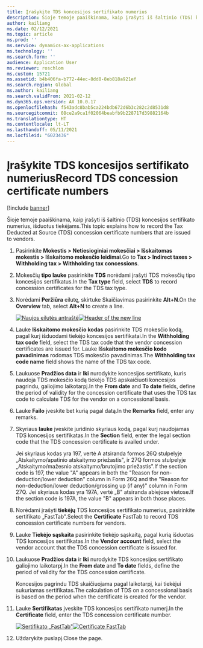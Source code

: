 ```yaml
---
title: Įrašykite TDS koncesijos sertifikato numerius
description: Šioje temoje paaiškinama, kaip įrašyti iš šaltinio (TDS) koncesijos sertifikato numerius, išduotus tiekėjams.
author: kailiang
ms.date: 02/12/2021
ms.topic: article
ms.prod: ''
ms.service: dynamics-ax-applications
ms.technology: ''
ms.search.form: ''
audience: Application User
ms.reviewer: roschlom
ms.custom: 15721
ms.assetid: b4b406fa-b772-44ec-8dd8-8eb818a921ef
ms.search.region: Global
ms.author: kailiang
ms.search.validFrom: 2021-02-12
ms.dyn365.ops.version: AX 10.0.17
ms.openlocfilehash: f543adc8bab5ca224bdb672d6b3c282c2d8531d8
ms.sourcegitcommit: 08ce2a9ca1f02064beabfb9b228717d39882164b
ms.translationtype: HT
ms.contentlocale: lt-LT
ms.lasthandoff: 05/11/2021
ms.locfileid: "6023436"
---
```

# <a name="record-tds-concession-certificate-numbers"></a><span data-ttu-id="a70ee-103">Įrašykite TDS koncesijos sertifikato numerius</span><span class="sxs-lookup"><span data-stu-id="a70ee-103">Record TDS concession certificate numbers</span></span>

[!include [banner](../includes/banner.md)]

<span data-ttu-id="a70ee-104">Šioje temoje paaiškinama, kaip įrašyti iš šaltinio (TDS) koncesijos sertifikato numerius, išduotus tiekėjams.</span><span class="sxs-lookup"><span data-stu-id="a70ee-104">This topic explains how to record the Tax Deducted at Source (TDS) concession certificate numbers that are issued to vendors.</span></span>

1. <span data-ttu-id="a70ee-105">Pasirinkite **Mokestis \> Netiesioginiai mokesčiai \> Išskaitomas mokestis \> Išskaitomo mokesčio leidimai**.</span><span class="sxs-lookup"><span data-stu-id="a70ee-105">Go to **Tax \> Indirect taxes \> Withholding tax \> Withholding tax concessions**.</span></span>
2. <span data-ttu-id="a70ee-106">Mokesčių **tipo lauke** pasirinkite **TDS** norėdami įrašyti TDS mokesčių tipo koncesijos sertifikatus.</span><span class="sxs-lookup"><span data-stu-id="a70ee-106">In the **Tax type** field, select **TDS** to record concession certificates for the TDS tax type.</span></span>
3. <span data-ttu-id="a70ee-107">Norėdami **Peržiūra** eilutę, skirtuke Skaičiavimas pasirinkite **Alt+N**.</span><span class="sxs-lookup"><span data-stu-id="a70ee-107">On the **Overview** tab, select **Alt+N** to create a line.</span></span>

    <span data-ttu-id="a70ee-108">[![Naujos eilutės antraštė](./media/apac-ind-TDS-34.png)](./media/apac-ind-TDS-34.png)</span><span class="sxs-lookup"><span data-stu-id="a70ee-108">[![Header of the new line](./media/apac-ind-TDS-34.png)](./media/apac-ind-TDS-34.png)</span></span>

4. <span data-ttu-id="a70ee-109">Lauke **Išskaitomo mokesčio kodas** pasirinkite TDS mokesčio kodą, pagal kurį išduodami tiekėjo koncesijos sertifikatai.</span><span class="sxs-lookup"><span data-stu-id="a70ee-109">In the **Withholding tax code** field, select the TDS tax code that the vendor concession certificates are issued for.</span></span> <span data-ttu-id="a70ee-110">Lauke **Išskaitomo mokesčio kodo pavadinimas** rodomas TDS mokesčio pavadinimas.</span><span class="sxs-lookup"><span data-stu-id="a70ee-110">The **Withholding tax code name** field shows the name of the TDS tax code.</span></span>
5. <span data-ttu-id="a70ee-111">Laukuose **Pradžios data** ir **Iki** nurodykite koncesijos sertifikato, kuris naudoja TDS mokesčio kodą tiekėjo TDS apskaičiuoti koncesijos pagrindu, galiojimo laikotarpį.</span><span class="sxs-lookup"><span data-stu-id="a70ee-111">In the **From date** and **To date** fields, define the period of validity for the concession certificate that uses the TDS tax code to calculate TDS for the vendor on a concessional basis.</span></span>
6. <span data-ttu-id="a70ee-112">Lauke **Failo** įveskite bet kurią pagal datą.</span><span class="sxs-lookup"><span data-stu-id="a70ee-112">In the **Remarks** field, enter any remarks.</span></span>
7. <span data-ttu-id="a70ee-113">Skyriaus **lauke** įveskite juridinio skyriaus kodą, pagal kurį naudojamas TDS koncesijos sertifikatas.</span><span class="sxs-lookup"><span data-stu-id="a70ee-113">In the **Section** field, enter the legal section code that the TDS concession certificate is availed under.</span></span>

    <span data-ttu-id="a70ee-114">Jei skyriaus kodas yra 197, vertė A atsiranda formos 26Q stulpelyje „Atskaitymo/apatinio atskaitymo priežastis", ir 27Q formos stulpelyje „Atskaitymo/mažesnio atskaitymo/brutojimo priežastis".</span><span class="sxs-lookup"><span data-stu-id="a70ee-114">If the section code is 197, the value "A" appears in both the "Reason for non-deduction/lower deduction" column in Form 26Q and the "Reason for non-deduction/lower deduction/grossing up (if any)" column in Form 27Q.</span></span> <span data-ttu-id="a70ee-115">Jei skyriaus kodas yra 197A, vertė „B" atsiranda abiejose vietose.</span><span class="sxs-lookup"><span data-stu-id="a70ee-115">If the section code is 197A, the value "B" appears in both those places.</span></span>

8. <span data-ttu-id="a70ee-116">Norėdami įrašyti **tiekėjų** TDS koncesijos sertifikato numerius, pasirinkite sertifikato „FastTab".</span><span class="sxs-lookup"><span data-stu-id="a70ee-116">Select the **Certificate** FastTab to record TDS concession certificate numbers for vendors.</span></span>
9. <span data-ttu-id="a70ee-117">Lauke **Tiekėjo sąskaita** pasirinkite tiekėjo sąskaitą, pagal kurią išduotas TDS koncesijos sertifikatas.</span><span class="sxs-lookup"><span data-stu-id="a70ee-117">In the **Vendor account** field, select the vendor account that the TDS concession certificate is issued for.</span></span>
10. <span data-ttu-id="a70ee-118">Laukuose **Pradžios data** ir **Iki** nurodykite TDS koncesijos sertifikato galiojimo laikotarpį.</span><span class="sxs-lookup"><span data-stu-id="a70ee-118">In the **From date** and **To date** fields, define the period of validity for the TDS concession certificate.</span></span>

    <span data-ttu-id="a70ee-119">Koncesijos pagrindu TDS skaičiuojama pagal laikotarpį, kai tiekėjui sukuriamas sertifikatas.</span><span class="sxs-lookup"><span data-stu-id="a70ee-119">The calculation of TDS on a concessional basis is based on the period when the certificate is created for the vendor.</span></span>

11. <span data-ttu-id="a70ee-120">Lauke **Sertifikatas** įveskite TDS koncesijos sertifikato numerį.</span><span class="sxs-lookup"><span data-stu-id="a70ee-120">In the **Certificate** field, enter the TDS concession certificate number.</span></span>

    <span data-ttu-id="a70ee-121">[![Sertifikato „FastTab"](./media/apac-ind-TDS-33.png)](./media/apac-ind-TDS-33.png)</span><span class="sxs-lookup"><span data-stu-id="a70ee-121">[![Certificate FastTab](./media/apac-ind-TDS-33.png)](./media/apac-ind-TDS-33.png)</span></span>

12. <span data-ttu-id="a70ee-122">Uždarykite puslapį.</span><span class="sxs-lookup"><span data-stu-id="a70ee-122">Close the page.</span></span>
